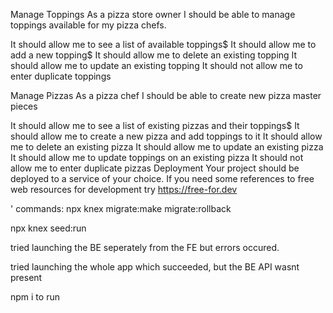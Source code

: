 Manage Toppings
As a pizza store owner I should be able to manage toppings available for my pizza chefs.


It should allow me to see a list of available toppings$
It should allow me to add a new topping$
It should allow me to delete an existing topping
It should allow me to update an existing topping
It should not allow me to enter duplicate toppings

Manage Pizzas
As a pizza chef I should be able to create new pizza master pieces


It should allow me to see a list of existing pizzas and their toppings$
It should allow me to create a new pizza and add toppings to it
It should allow me to delete an existing pizza
It should allow me to update an existing pizza
It should allow me to update toppings on an existing pizza
It should not allow me to enter duplicate pizzas
Deployment
Your project should be deployed to a service of your choice. If you need some references to free web resources for development try https://free-for.dev



'
commands:
npx knex migrate:make 
migrate:rollback

npx knex seed:run


tried launching the BE seperately from the FE but errors occured.

tried launching the whole app which succeeded, but the BE API wasnt present

npm i to run